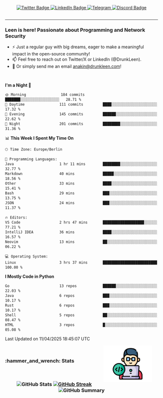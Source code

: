 <div id="badges" align="center">
  <a href="https://twitter.com/DrunkLeen">
    <img src="https://img.shields.io/badge/Twitter-blue?style=for-the-badge&logo=twitter&logoColor=white" alt="Twitter Badge"/>
  </a>
  <a href="https://www.instagram.com/reza.df.x">  
    <img src="https://img.shields.io/badge/LinkedIn-skyblue?style=for-the-badge&logo=LinkedIn&logoColor=black" alt="LinkedIn Badge"/>
  </a>
  <a href="http://telegram.me/rezadfx">
    <img src="https://img.shields.io/badge/Telegram-white?style=for-the-badge&logo=telegram&logoColor=blue" alt=Telegram Badge"/>
  </a>
  <a href="https://discord.com/users/DrunkLeen">
    <img src="https://img.shields.io/badge/Discord-gray?style=for-the-badge&logo=discord&logoColor=white" alt="Discord Badge"/>
  </a>
  <br>
  <img src="https://komarev.com/ghpvc/?username=drunkleen&style=flat-square&color=red" alt=""/>
</div>


---



### Leen is here! Passionate about Programming and Network Security

-	:zap: Just a regular guy with big dreams, eager to make a meaningful impact in the open-source community!
-	:mailbox: Feel free to reach out on Twitter/X or LinkedIn (@DrunkLeen).
-	:email: Or simply send me an email [anakin@drunkleen.com](mailto:anakin@drunkleen.com)!



<br>

<!-- <details>
<summary><b>:gear: &nbsp;Git statistics</b></summary>
<br>

[![Top Langs](https://github-readme-stats.vercel.app/api/top-langs/?username=drunkleen&layout=compact&theme=github_dark#gh-dark-mode-only)](https://github.com/drunkleen/github-readme-stats)
[![Top Langs](https://github-readme-stats.vercel.app/api/top-langs/?username=drunkleen&layout=compact&theme=vue#gh-light-mode-only)](https://github.com/drunkleen/github-readme-stats)
[![DrunkLeen's GitHub stats-Dark](https://github-readme-stats.vercel.app/api?username=drunkleen&show_icons=true&theme=github_dark#gh-dark-mode-only)](https://github.com/drunkleen/)
[![DrunkLeen's GitHub stats-Light](https://github-readme-stats.vercel.app/api?username=drunkleen&show_icons=true&theme=vue#gh-light-mode-only)](https://github.com/drunkleen/github-readme-stats)
[![willianrod's wakatime stats](https://github-readme-stats.vercel.app/api/wakatime?username=drunkleen&theme=github_dark#gh-dark-mode-only)](https://github.com/drunkleen/github-readme-stats)
[![willianrod's wakatime stats](https://github-readme-stats.vercel.app/api/wakatime?username=drunkleen&layout=compact&theme=vue#gh-light-mode-only)](https://github.com/drunkleen/github-readme-stats)

</details> -->


<!--START_SECTION:waka-->
**I'm a Night 🦉** 

```text
🌞 Morning                184 commits         ███████░░░░░░░░░░░░░░░░░░   28.71 % 
🌆 Daytime                111 commits         ████░░░░░░░░░░░░░░░░░░░░░   17.32 % 
🌃 Evening                145 commits         ██████░░░░░░░░░░░░░░░░░░░   22.62 % 
🌙 Night                  201 commits         ████████░░░░░░░░░░░░░░░░░   31.36 % 
```


📊 **This Week I Spent My Time On** 

```text
🕑︎ Time Zone: Europe/Berlin

💬 Programming Languages: 
Java                     1 hr 11 mins        ████████░░░░░░░░░░░░░░░░░   32.77 % 
Markdown                 40 mins             █████░░░░░░░░░░░░░░░░░░░░   18.56 % 
Other                    33 mins             ████░░░░░░░░░░░░░░░░░░░░░   15.41 % 
Bash                     29 mins             ███░░░░░░░░░░░░░░░░░░░░░░   13.75 % 
JSON                     24 mins             ███░░░░░░░░░░░░░░░░░░░░░░   11.37 % 

🔥 Editors: 
VS Code                  2 hrs 47 mins       ███████████████████░░░░░░   77.21 % 
IntelliJ IDEA            36 mins             ████░░░░░░░░░░░░░░░░░░░░░   16.57 % 
Neovim                   13 mins             ██░░░░░░░░░░░░░░░░░░░░░░░   06.22 % 

💻 Operating System: 
Linux                    3 hrs 37 mins       █████████████████████████   100.00 % 
```

**I Mostly Code in Python** 

```text
Go                       13 repos            ██████░░░░░░░░░░░░░░░░░░░   22.03 % 
Java                     6 repos             ███░░░░░░░░░░░░░░░░░░░░░░   10.17 % 
Rust                     6 repos             ███░░░░░░░░░░░░░░░░░░░░░░   10.17 % 
Shell                    5 repos             ██░░░░░░░░░░░░░░░░░░░░░░░   08.47 % 
HTML                     3 repos             █░░░░░░░░░░░░░░░░░░░░░░░░   05.08 % 
```




 Last Updated on 11/04/2025 18:45:07 UTC
<!--END_SECTION:waka-->

<img align='right' height='120' style="margin-right:20px" src='assets/img/programmer.png' alt='Programmer'>


<p align="center">
<br>
<summary><h3><b>:hammer_and_wrench: Stats</b></h3></summary>
<br>

<h3 align="center">
  
![GitHub Stats](http://github-profile-summary-cards.vercel.app/api/cards/stats?username=drunkleen&theme=tokyonight) [![GitHub Streak](https://github-readme-streak-stats.herokuapp.com?user=drunkleen&theme=tokyonight&hide_border=true&date_format=j%20M%5B%20Y%5D&card_width=480)](https://git.io/streak-stats)
![GitHub Summary](http://github-profile-summary-cards.vercel.app/api/cards/profile-details?username=drunkleen&theme=tokyonight)

</h3>
